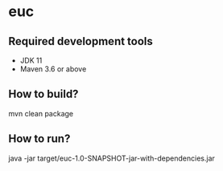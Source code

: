 # euc

## Required development tools
- JDK 11
- Maven 3.6 or above

## How to build?
mvn clean package

## How to run?
java -jar target/euc-1.0-SNAPSHOT-jar-with-dependencies.jar
